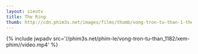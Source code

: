 ```yaml
---
layout: sieutv
title: The Ring
thumb: http://cdn.phim3s.net/images/films/thumb/vong-tron-tu-than-1-the-ring-1.jpg
---
```

{% include jwpadv src='//phim3s.net/phim-le/vong-tron-tu-than_1182/xem-phim//video.mp4' %}